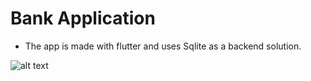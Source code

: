 # Bank Application
- The app is made with flutter and uses Sqlite as a backend solution.

![alt text](https://www.google.co.in/url?sa=i&url=https%3A%2F%2Fusmsystems.com%2Fbest-mobile-banking-apps-in-the-usa%2F&psig=AOvVaw3PuCGsBrymVbo_p-Aebv5C&ust=1687296316838000&source=images&cd=vfe&ved=0CBAQjRxqFwoTCNDK_t6i0P8CFQAAAAAdAAAAABAO) 
